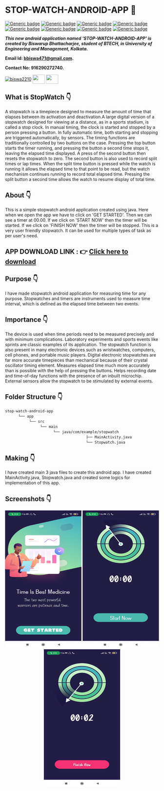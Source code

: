 # STOP-WATCH-ANDROID-APP :star_struck: 

[![Generic badge](https://img.shields.io/badge/java-v%2015-brightgreen)](https://shields.io/) [![Generic badge](https://img.shields.io/badge/android-app-ff69b4)](https://shields.io/) [![Generic badge](https://img.shields.io/badge/xml-UI-red)](https://shields.io/) [![Generic badge](https://img.shields.io/badge/classpath-v%204.0.1-yellow)](https://shields.io/) [![Generic badge](https://img.shields.io/badge/compile%20sdk%20-v%2030-blue)](https://shields.io/) [![Generic badge](https://img.shields.io/badge/buildtool%20-v%2030.0..2-orange)](https://shields.io/) [![Generic badge](https://img.shields.io/badge/target%20sdk-v%2030-green)](https://shields.io/) [![Generic badge](https://img.shields.io/badge/min%20sdk-v%2016-purple)](https://shields.io/) 

***This new android application named 'STOP-WATCH-ANDROID-APP' is created by Biswarup Bhattacharjee, student of BTECH, in University of Engineering and Management, Kolkata.***

**Email Id: bbiswa471@gmail.com.** 

**Contact No: 916290272740.** 

<p align="left">
<a href="https://www.facebook.com/profile.php?id=100070395300810" target="blank"><img align="center" src="https://cdn.jsdelivr.net/npm/simple-icons@3.0.1/icons/facebook.svg" alt="biswa2210" height="30" width="40" /></a>
<a href="https://instagram.com/biswarup2210" target="blank"><img align="center" src="https://cdn.jsdelivr.net/npm/simple-icons@3.0.1/icons/instagram.svg" alt="" height="30" width="40" /></a>
<a href="https://github.com/biswa2210/biswa2210" target="blank"><img align="center" src="https://cdn.jsdelivr.net/npm/simple-icons@3.0.1/icons/github.svg" alt="" height="30" width="40" /></a>
</p>

## What is StopWatch :point_down: 

<div align="justified">
 
A stopwatch is a timepiece designed to measure the amount of time that elapses between its activation and deactivation.A large digital version of a stopwatch designed for viewing at a distance, as in a sports stadium, is called a stop clock. In manual timing, the clock is started and stopped by a person pressing a button. In fully automatic time, both starting and stopping are triggered automatically, by sensors. The timing functions are traditionally controlled by two buttons on the case. Pressing the top button starts the timer running, and pressing the button a second time stops it, leaving the elapsed time displayed. A press of the second button then resets the stopwatch to zero. The second button is also used to record split times or lap times. When the split time button is pressed while the watch is running it allows the elapsed time to that point to be read, but the watch mechanism continues running to record total elapsed time. Pressing the split button a second time allows the watch to resume display of total time.

</div>

## About :point_down: 

<div align="justified">
 
This is a simple stopwatch android application created using java. Here when we open the app we have to click on 'GET STARTED'. Then we can see a timer at 00.00. If we click on 'START NOW' then the timer will be started. If we click on 'FINISH NOW' then the timer will be stopped. This is a very user friendly stopwatch. It can be used for multiple types of task as per user's need.

</div>

## APP DOWNLOAD LINK : :point_right: <a href="https://drive.google.com/file/d/1pogbiexC2r4se14qlqbbaxkgMSs73WYw/view" download>Click here to download</a>

## Purpose :point_down:

<div align="justified">
       
I have made stopwatch android application for measuring time for any purpose. Stopwatches and timers are instruments used to measure time interval, which is defined as the elapsed time between two events.
</div>
       
## Importance :point_down:

<div align="justified">

The device is used when time periods need to be measured precisely and with minimum complications. Laboratory experiments and sports events like sprints are classic examples of its application. The stopwatch function is also present in many electronic devices such as wristwatches, computers, cell phones, and portable music players. Digital electronic stopwatches are far more accurate timepieces than mechanical because of their crystal oscillator timing element. Measures elapsed time much more accurately than is possible with the help of pressing the buttons. Helps recording date and time-of-day functions with the presence of an inbuilt microchip. External sensors allow the stopwatch to be stimulated by external events.
       
</div>

## Folder Structure :point_down:
```bash
stop-watch-android-app
      └── app
           └── src
                └── main
                      └── java/com/example/stopwatch
                                     ├── MainActivity.java
                                     └── Stopwatch.java   
 ```                      
## Making :point_down:

<div align="justified">

I have created main 3 java files to create this android app. I have created MainActivity.java, Stopwatch.java and created some logics for implementation of this app. 
 
</div>


## Screenshots :point_down: 

<div align="center">
  
<a href="pics/sw.jpeg"><img src="pics/sw.jpeg" width="250" height= "450"></a> <a href="pics/sw1.jpeg"><img src="pics/sw1.jpeg" width="250" height= "450"></a> <a href="pics/sw2.jpeg"><img src="pics/sw2.jpeg" width="250" height= "450"></a>
       
</div>


